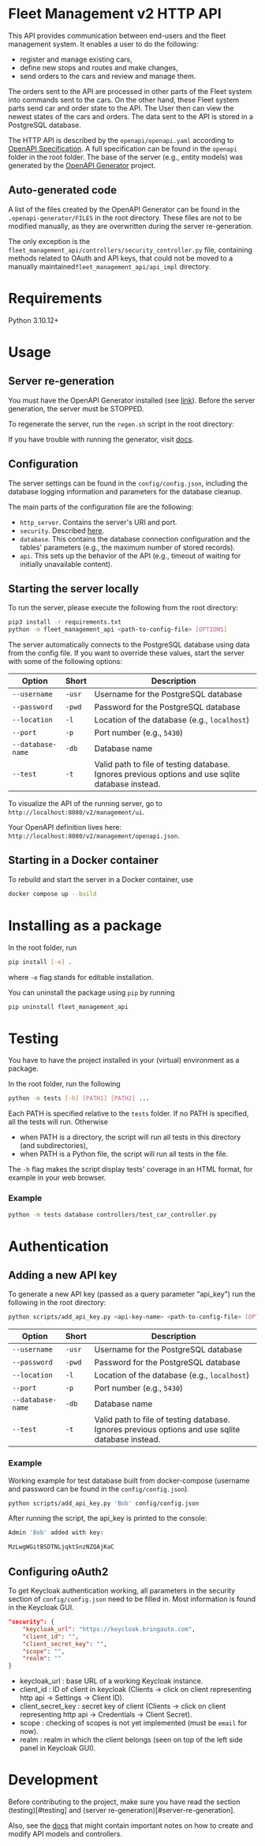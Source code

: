 # Fleet Management v2 HTTP API

This API provides communication between end-users and the fleet management system. It enables a user to do the following:

- register and manage existing cars,
- define new stops and routes and make changes,
- send orders to the cars and review and manage them.

The orders sent to the API are processed in other parts of the Fleet system into commands sent to the cars. On the other hand, these Fleet system parts send car and order state to the API. The User then can view the newest states of the cars and orders.
The data sent to the API is stored in a PostgreSQL database.

The HTTP API is described by the `openapi/openapi.yaml` according to [OpenAPI Specification](https://openapis.org).
A full specification can be found in the `openapi` folder in the root folder.
The base of the server (e.g., entity models) was generated by the [OpenAPI Generator](https://openapi-generator.tech) project.

## Auto-generated code

A list of the files created by the OpenAPI Generator can be found in the `.openapi-generator/FILES` in the root directory. These files are not to be modified manually, as they are overwritten during the server re-generation.

The only exception is the `fleet_management_api/controllers/security_controller.py` file, containing methods related to OAuth and API keys, that could not be moved to a manually maintained`fleet_management_api/api_impl` directory.

# Requirements

Python 3.10.12+

# Usage

## Server re-generation

You must have the OpenAPI Generator installed (see [link](https://openapi-generator.tech/docs/installation/)). Before the server generation, the server must be STOPPED.

To regenerate the server, run the `regen.sh` script in the root directory:

If you have trouble with running the generator, visit [docs](https://openapi-generator.tech/docs/installation/).

## Configuration

The server settings can be found in the `config/config.json`, including the database logging information and parameters for the database cleanup.

The main parts of the configuration file are the following:

- `http_server`. Contains the server's URI and port.
- `security`. Described [here](#configuring-oauth2).
- `database`. This contains the database connection configuration and the tables' parameters (e.g., the maximum number of stored records).
- `api`. This sets up the behavior of the API (e.g., timeout of waiting for initially unavailable content).

## Starting the server locally

To run the server, please execute the following from the root directory:

```bash
pip3 install -r requirements.txt
python -m fleet_management_api <path-to-config-file> [OPTIONS]
```

The server automatically connects to the PostgreSQL database using data from the config file. If you want to override these values, start the server with some of the following options:

| Option            | Short  | Description                                                                                       |
| ----------------- | ------ | ------------------------------------------------------------------------------------------------- |
| `--username`      | `-usr` | Username for the PostgreSQL database                                                              |
| `--password`      | `-pwd` | Password for the PostgreSQL database                                                              |
| `--location`      | `-l`   | Location of the database (e.g., `localhost`)                                                      |
| `--port`          | `-p`   | Port number (e.g., `5430`)                                                                        |
| `--database-name` | `-db`  | Database name                                                                                     |
| `--test`          | `-t`   | Valid path to file of testing database. Ignores previous options and use sqlite database instead. |

To visualize the API of the running server, go to `http://localhost:8080/v2/management/ui`.

Your OpenAPI definition lives here: `http://localhost:8080/v2/management/openapi.json`.

## Starting in a Docker container

To rebuild and start the server in a Docker container, use

```bash
docker compose up --build
```

# Installing as a package

In the root folder, run

```bash
pip install [-e] .
```

where `-e` flag stands for editable installation.

You can uninstall the package using `pip` by running

```bash
pip uninstall fleet_management_api
```

# Testing

You have to have the project installed in your (virtual) environment as a package.

In the root folder, run the following

```bash
python -m tests [-h] [PATH1] [PATH2] ...
```

Each PATH is specified relative to the `tests` folder. If no PATH is specified, all the tests will run. Otherwise

- when PATH is a directory, the script will run all tests in this directory (and subdirectories),
- when PATH is a Python file, the script will run all tests in the file.

The `-h` flag makes the script display tests' coverage in an HTML format, for example in your web browser.

### Example

```bash
python -m tests database controllers/test_car_controller.py
```

# Authentication

## Adding a new API key

To generate a new API key (passed as a query parameter "api_key") run the following in the root directory:

```bash
python scripts/add_api_key.py <api-key-name> <path-to-config-file> [OPTIONS].
```

| Option            | Short  | Description                                                                                       |
| ----------------- | ------ | ------------------------------------------------------------------------------------------------- |
| `--username`      | `-usr` | Username for the PostgreSQL database                                                              |
| `--password`      | `-pwd` | Password for the PostgreSQL database                                                              |
| `--location`      | `-l`   | Location of the database (e.g., `localhost`)                                                      |
| `--port`          | `-p`   | Port number (e.g., `5430`)                                                                        |
| `--database-name` | `-db`  | Database name                                                                                     |
| `--test`          | `-t`   | Valid path to file of testing database. Ignores previous options and use sqlite database instead. |

### Example

Working example for test database built from docker-compose (username and password can be found in the `config/config.json`).

```bash
python scripts/add_api_key.py 'Bob' config/config.json
```

After running the script, the api_key is printed to the console:

```bash
Admin 'Bob' added with key:

MzLwgWGitBSDTNLjqktSnzNZQAjKaC
```

## Configuring oAuth2

To get Keycloak authentication working, all parameters in the security section of `config/config.json` need to be filled in. Most information is found in the Keycloak GUI.

```json
"security": {
    "keycloak_url": "https://keycloak.bringauto.com",
    "client_id": "",
    "client_secret_key": "",
    "scope": "",
    "realm": ""
}
```

- keycloak_url : base URL of a working Keycloak instance.
- client_id : ID of client in keycloak (Clients -> click on client representing http api -> Settings -> Client ID).
- client_secret_key : secret key of client (Clients -> click on client representing http api -> Credentials -> Client Secret).
- scope : checking of scopes is not yet implemented (must be `email` for now).
- realm : realm in which the client belongs (seen on top of the left side panel in Keycloak GUI).

# Development

Before contributing to the project, make sure you have read the section (testing)[#testing] and (server re-generation)[#server-re-generation].

Also, see the [docs](docs/development.md) that might contain important notes on how to create and modify API models and controllers.
